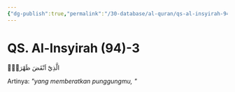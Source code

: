 ```yaml
---
{"dg-publish":true,"permalink":"/30-database/al-quran/qs-al-insyirah-94-3/"}
---
```



# QS. Al-Insyirah (94)-3
الَّذِيْٓ اَنْقَضَ ظَهْرَكَۙ

Artinya: *"yang memberatkan punggungmu, "*
